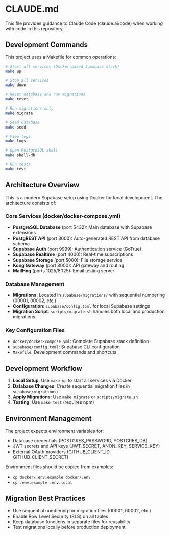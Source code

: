# CLAUDE.md

This file provides guidance to Claude Code (claude.ai/code) when working with code in this repository.

## Development Commands

This project uses a Makefile for common operations:

```bash
# Start all services (Docker-based Supabase stack)
make up

# Stop all services
make down

# Reset database and run migrations
make reset

# Run migrations only
make migrate

# Seed database
make seed

# View logs
make logs

# Open PostgreSQL shell
make shell-db

# Run tests
make test
```

## Architecture Overview

This is a modern Supabase setup using Docker for local development. The architecture consists of:

### Core Services (docker/docker-compose.yml)
- **PostgreSQL Database** (port 5432): Main database with Supabase extensions
- **PostgREST API** (port 3000): Auto-generated REST API from database schema
- **Supabase Auth** (port 9999): Authentication service (GoTrue)
- **Supabase Realtime** (port 4000): Real-time subscriptions
- **Supabase Storage** (port 5000): File storage service
- **Kong Gateway** (port 8000): API gateway and routing
- **MailHog** (ports 1025/8025): Email testing server

### Database Management
- **Migrations**: Located in `supabase/migrations/` with sequential numbering (00001, 00002, etc.)
- **Configuration**: `supabase/config.toml` for local Supabase settings
- **Migration Script**: `scripts/migrate.sh` handles both local and production migrations

### Key Configuration Files
- `docker/docker-compose.yml`: Complete Supabase stack definition
- `supabase/config.toml`: Supabase CLI configuration
- `Makefile`: Development commands and shortcuts

## Development Workflow

1. **Local Setup**: Use `make up` to start all services via Docker
2. **Database Changes**: Create sequential migration files in `supabase/migrations/`
3. **Apply Migrations**: Use `make migrate` or `scripts/migrate.sh`
4. **Testing**: Use `make test` (requires npm)

## Environment Management

The project expects environment variables for:
- Database credentials (POSTGRES_PASSWORD, POSTGRES_DB)
- JWT secrets and API keys (JWT_SECRET, ANON_KEY, SERVICE_KEY)
- External OAuth providers (GITHUB_CLIENT_ID, GITHUB_CLIENT_SECRET)

Environment files should be copied from examples:
- `cp docker/.env.example docker/.env`
- `cp .env.example .env.local`

## Migration Best Practices

- Use sequential numbering for migration files (00001, 00002, etc.)
- Enable Row Level Security (RLS) on all tables
- Keep database functions in separate files for reusability
- Test migrations locally before production deployment